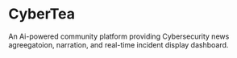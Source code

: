 # CyberTea
An Ai-powered community platform providing Cybersecurity news agreegatoion, narration, and real-time incident display dashboard.
